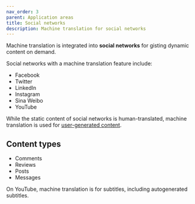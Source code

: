```yaml
---
nav_order: 3
parent: Application areas
title: Social networks
description: Machine translation for social networks
---
```


Machine translation is integrated into **social networks** for gisting dynamic content on demand.

Social networks with a machine translation feature include:

* Facebook
* Twitter
* LinkedIn
* Instagram
* Sina Weibo
* YouTube

While the static content of social networks is human-translated, machine translation is used for [user-generated content](user-generated-content.md).

## Content types

* Comments
* Reviews
* Posts
* Messages

On YouTube, machine translation is for subtitles, including autogenerated subtitles.

